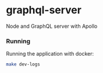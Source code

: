 # graphql-server
Node and GraphQL server with Apollo


### Running

Running the application with docker:

```sh
make dev-logs
```
